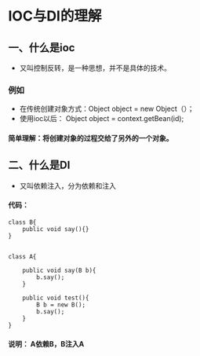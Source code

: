 # IOC与DI的理解
## 一、什么是ioc
* ﻿又叫控制反转，是一种思想，并不是具体的技术。
### 例如
* 在传统创建对象方式：Object object = new Object（）；
* 使用ioc以后： Object object = context.getBean(id);
#### 简单理解：将创建对象的过程交给了另外的一个对象。

## 二、什么是DI
* ﻿又叫依赖注入，分为依赖和注入
#### 代码：
```
class B{
    public void say(){}
}


class A{
    
    public void say(B b){
        b.say();
    }
    
    public void test(){
        B b = new B();
        b.say();
    }
}
```
#### 说明：﻿ A依赖B，B注入A
